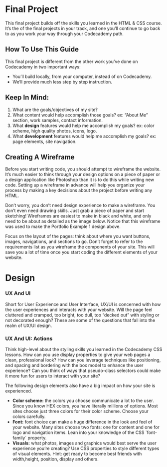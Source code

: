 # Final Project

This final project builds off the skills you learned in the HTML & CSS course. It’s the of the final projects in your track, and one you’ll continue to go back to as you work your way through your Codecademy path.

## How To Use This Guide

This final project is different from the other work you’ve done on Codecademy in two important ways:

* You’ll build locally, from your computer, instead of on Codecademy.
* We’ll provide much less step by step instruction.

## Keep In Mind:

1. What are the goals\/objectives of my site?
2. What content would help accomplish those goals? ex: “About Me” section, work samples, contact information.
3. What **design** features would help me accomplish my goals? ex: color scheme, high quality photos, icons, logo.
4. What **development** features would help me accomplish my goals? ex: page elements, site navigation.

## Creating A Wireframe

Before you start writing code, you should attempt to wireframe the website. It’s much easier to think through your design options on a piece of paper or a design application like Photoshop than it is to do this while writing new code. Setting up a wireframe in advance will help you organize your process by making a key decisions about the project before writing any HTML.

Don’t worry, you don’t need design experience to make a wireframe. You don’t even need drawing skills. Just grab a piece of paper and start sketching! Wireframes are easiest to make in black and white, and only need to be about as detailed as the image below. Notice that this wireframe was used to make the Portfolio Example 1 design above.

Focus on the layout of the pages: think about where you want buttons, images, navigations, and sections to go. Don’t forget to refer to the requirements list as you wireframe the components of your site. This will save you a lot of time once you start coding the different elements of your website.

# Design

### UX And UI

Short for User Experience and User Interface, UX\/UI is concerned with how the user experiences and interacts with your website. Will the page feel cluttered and cramped, too bright, too dull, too “decked out” with styling or not decorated enough? These are some of the questions that fall into the realm of UX\/UI design.

### UX And UI: Actions

Think high-level about the styling skills you learned in the Codecademy CSS lessons. How can you use display properties to give your web pages a clean, professional look? How can you leverage techniques like positioning, and spacing and bordering with the box model to enhance the user experience? Can you think of ways that pseudo-class selectors could make it more fun for users to interact with your site?



The following design elements also have a big impact on how your site is experienced.

* **Color scheme:** the colors you choose communicate a lot to the user. Since you know HEX colors, you have literally millions of options. Most sites choose just three colors for their color scheme. Choose your colors carefully.
* **Font:** font choice can make a huge difference in the look and feel of your website. Many sites choose two fonts: one for content and one for logo and navigation items. Lean into your knowledge of the CSS \`font-family\` property.
* **Visuals:** what photos, images and graphics would best serve the user experience you’re creating? Use CSS properties to style different types of visual elements. Hint: get ready to become best friends with width,height, position, display and others.




